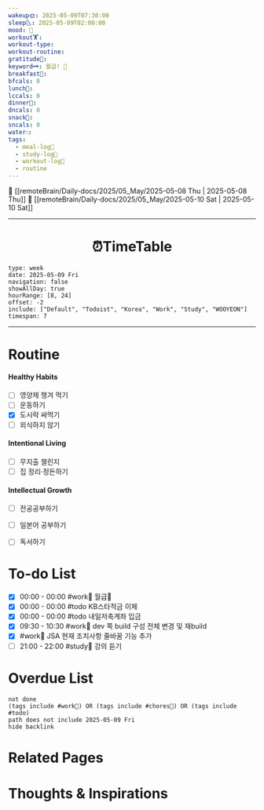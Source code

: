 ```yaml
---
wakeup🌞: 2025-05-09T07:30:00
sleep🌜: 2025-05-09T02:00:00
mood: 🥱
workout🏋️: 
workout-type: 
workout-routine: 
gratitude🙏: 
keyword🗝️: 월급! 💸
breakfast🍳: 
bfcals: 0
lunch🍚: 
lccals: 0
dinner🥗: 
dncals: 0
snack🍬: 
sncals: 0
water💧: 
tags:
  - meal-log📝
  - study-log📓
  - workout-log💪
  - routine
---
```


🔺 [[remoteBrain/Daily-docs/2025/05_May/2025-05-08 Thu | 2025-05-08 Thu]]
🔻 [[remoteBrain/Daily-docs/2025/05_May/2025-05-10 Sat | 2025-05-10 Sat]]
___
<h1> <center>⏰TimeTable </center> </h1>

```gEvent
type: week
date: 2025-05-09 Fri
navigation: false
showAllDay: true
hourRange: [8, 24]
offset: -2
include: ["Default", "Todoist", "Korea", "Work", "Study", "WOOYEON"]
timespan: 7
```

--- 


# Routine 

####  Healthy Habits
- [ ] 영양제 챙겨 먹기
- [ ] 운동하기
- [x] 도시락 싸먹기
- [ ] 외식하지 않기 

####  Intentional Living 
- [ ] 무지출 챌린지 
- [ ] 집 정리·정돈하기

#### Intellectual Growth
- [ ] 전공공부하기
- [ ] 일본어 공부하기
- [ ] 독서하기



# To-do List

- [x] 00:00 - 00:00 #work💼 월급💸
- [x] 00:00 - 00:00 #todo KB스타적금 이체
- [x] 00:00 - 00:00 #todo 내일저축계좌 입금
- [x] 09:30 - 10:30 #work💼 dev 쪽 build 구성 전체 변경 및 재build
- [x] #work💼 JSA 현재 조치사항 줄바꿈 기능 추가
- [ ] 21:00 - 22:00 #study📓 강의 듣기

# Overdue List
```tasks
not done
(tags include #work💼) OR (tags include #chores🧺) OR (tags include #todo)
path does not include 2025-05-09 Fri
hide backlink
```

# Related Pages



# Thoughts & Inspirations

